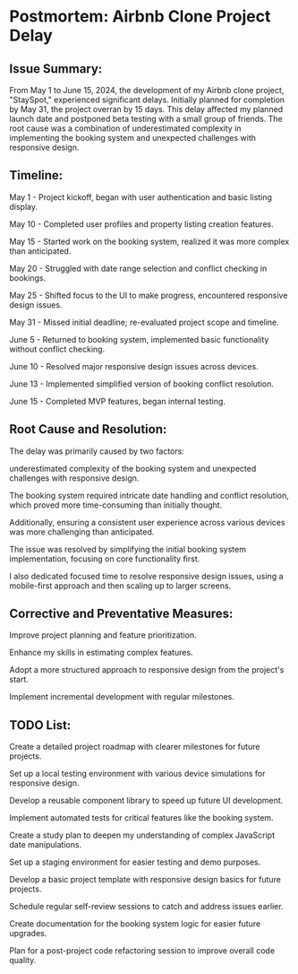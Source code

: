 # Postmortem: Airbnb Clone Project Delay

## Issue Summary:
From May 1 to June 15, 2024, the development of my Airbnb clone project, "StaySpot," experienced significant delays.
Initially planned for completion by May 31, the project overran by 15 days.
This delay affected my planned launch date and postponed beta testing with a small group of friends.
The root cause was a combination of underestimated complexity in implementing the booking system and unexpected challenges with responsive design.

## Timeline:

May 1 - Project kickoff, began with user authentication and basic listing display.

May 10 - Completed user profiles and property listing creation features.

May 15 - Started work on the booking system, realized it was more complex than anticipated.

May 20 - Struggled with date range selection and conflict checking in bookings.

May 25 - Shifted focus to the UI to make progress, encountered responsive design issues.

May 31 - Missed initial deadline; re-evaluated project scope and timeline.

June 5 - Returned to booking system, implemented basic functionality without conflict checking.

June 10 - Resolved major responsive design issues across devices.

June 13 - Implemented simplified version of booking conflict resolution.

June 15 - Completed MVP features, began internal testing.

## Root Cause and Resolution:

The delay was primarily caused by two factors:

underestimated complexity of the booking system and unexpected challenges with responsive design.

The booking system required intricate date handling and conflict resolution, which proved more time-consuming than initially thought.

Additionally, ensuring a consistent user experience across various devices was more challenging than anticipated.

The issue was resolved by simplifying the initial booking system implementation, focusing on core functionality first.

I also dedicated focused time to resolve responsive design issues, using a mobile-first approach and then scaling up to larger screens.

## Corrective and Preventative Measures:

Improve project planning and feature prioritization.

Enhance my skills in estimating complex features.

Adopt a more structured approach to responsive design from the project's start.

Implement incremental development with regular milestones.

## TODO List:

Create a detailed project roadmap with clearer milestones for future projects.

Set up a local testing environment with various device simulations for responsive design.

Develop a reusable component library to speed up future UI development.

Implement automated tests for critical features like the booking system.

Create a study plan to deepen my understanding of complex JavaScript date manipulations.

Set up a staging environment for easier testing and demo purposes.

Develop a basic project template with responsive design basics for future projects.

Schedule regular self-review sessions to catch and address issues earlier.

Create documentation for the booking system logic for easier future upgrades.

Plan for a post-project code refactoring session to improve overall code quality.
